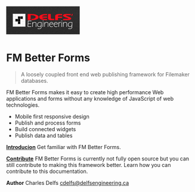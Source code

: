 # ![Delfs' Engineering Logo](/assets/1486254174620.png)

# FM Better Forms

>A loosely coupled front end web publishing framework for Filemaker databases.

FM Better Forms makes it easy to create high performance Web applications and forms without any knowledge of JavaScript of web technologies.

* Mobile first responsive design
* Publish and process forms
* Build connected widgets
* Publish data and tables




[**Introducion**](/introduction.md)
Get familiar with FM Better Forms.

[**Contribute**]()
FM Better Forms is currently not fully open source but you can still contribute to making this framework better. 
Learn how you can contribute to this documentation.





**Author**
Charles Delfs
cdelfs@delfsengineering.ca

